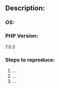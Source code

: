 <!-- Welcome to the issue. Theses are comments that will help you describing your issue and give us more possibilities to fix it -->
## Description:    
<!-- Write here a brief description of the issue you got -->
    


### OS:
<!-- Here you'll need to enter the Operating system where this bug occured. 
E.g Windows, MacOS, Linux,... -->


### PHP Version:
<!-- by default, 7.0.3 -->
7.0.3
    
    
### Steps to reproduce:
<!-- Write here everything you have done to encounter this issue -->
1. ...
2. ...
3. ...
